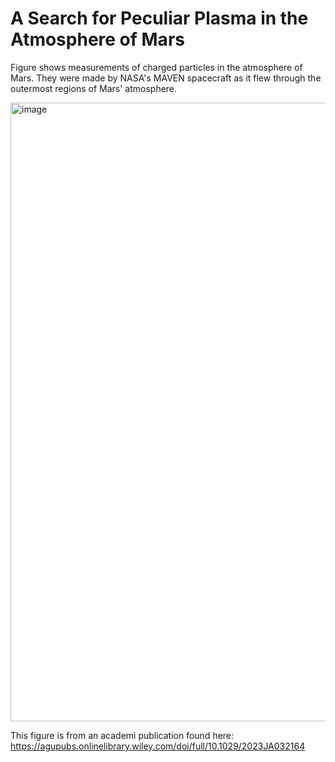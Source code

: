 # A Search for Peculiar Plasma in the Atmosphere of Mars

Figure shows measurements of charged particles in the atmosphere of Mars. They were made by NASA's MAVEN spacecraft as it flew through the outermost regions of Mars' atmosphere.




<img width="990" alt="image" src="https://github.com/user-attachments/assets/a87187f3-dce9-44ce-aef3-63904f3caf6f" />

This figure is from an academi publication found here: https://agupubs.onlinelibrary.wiley.com/doi/full/10.1029/2023JA032164
